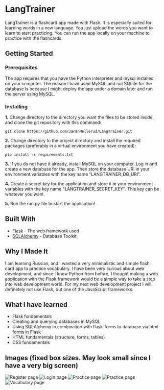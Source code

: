 # LangTrainer
LangTrainer is a flashcard app made with Flask. It is especially suited for learning words in a new language. You just upload the words you want to learn to start practicing. You can run the app locally on your machine to practice with the flashcards.

## Getting Started
### Prerequisites
The app requires that you have the Python interpreter and mysql installed on your computer. The reason I have used MySQL and not SQLite for the database is because I might deploy the app under a domain later and run the server using MySQL.

### Installing
**1.** Change directory to the directory you want the files to be stored inside, and clone the git repository with this command:
```
git clone https://github.com/JaranMellerud/LangTrainer.git
```
**2.** Change directory to the project directory and install the required packages (preferably in a virtual environment you have created):
```
pip install -r requirements.txt
```
**3.** If you do not have it already, install MySQL on your computer. Log in and create a new database for the app. Then store the database URI in your environment variables with the key name "LANGTRAINER_DB_URI".

**4.** Create a secret key for the application and store it in your environment variables with the key name "LANGTRAINER_SECRET_KEY". This key can be whatever you want.

**5.** Run the run.py file to start the application!

## Built With
* [Flask](https://flask.palletsprojects.com/en/1.1.x/) - The web framework used
* [SQLAlchemy](https://www.sqlalchemy.org/) - Database Toolkit

## Why I Made It
I am learning Russian, and I wanted a very minimalistic and simple flash card app to practice vocabulary. I have been very curious about web development, and since I knew Python from before, I thought making a web application with the Flask framework would be a simple way to take a step into web development world. For my next web development project I will definetely not use Flask, but one of the JavaScript frameworks.

## What I have learned
* Flask fundamentals
* Creating and querying databases in MySQL
* Using SQLAlchemy in combination with flask-forms to database via html forms in Flask
* HTML fundamentals (structure, forms, tables)
* CSS fundamentals

## Images (fixed box sizes. May look small since I have a very big screen)
![Register page](https://user-images.githubusercontent.com/56685171/79042391-ccb87280-7bf7-11ea-94a5-46be4098c156.png)
![Login page](https://user-images.githubusercontent.com/56685171/79042367-8400b980-7bf7-11ea-822f-3a498b1bb4cf.png)
![Practice page](https://user-images.githubusercontent.com/56685171/79042427-1608c200-7bf8-11ea-8108-c028c0ff8922.png)
![Practice page](https://user-images.githubusercontent.com/56685171/79042455-4cded800-7bf8-11ea-8173-7d026224a650.png)
![Vocabulary page](https://user-images.githubusercontent.com/56685171/79042481-831c5780-7bf8-11ea-89cb-9881158eb53f.png)
